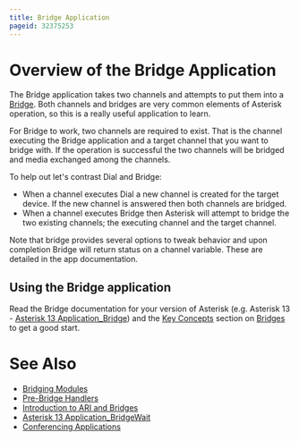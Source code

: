 ```yaml
---
title: Bridge Application
pageid: 32375253
---
```


Overview of the Bridge Application
==================================

The Bridge application takes two channels and attempts to put them into a [Bridge](/Fundamentals/Key-Concepts/Bridges). Both channels and bridges are very common elements of Asterisk operation, so this is a really useful application to learn.

For Bridge to work, two channels are required to exist. That is the channel executing the Bridge application and a target channel that you want to bridge with. If the operation is successful the two channels will be bridged and media exchanged among the channels.

To help out let's contrast Dial and Bridge:

* When a channel executes Dial a new channel is created for the target device. If the new channel is answered then both channels are bridged.
* When a channel executes Bridge then Asterisk will attempt to bridge the two existing channels; the executing channel and the target channel.

Note that bridge provides several options to tweak behavior and upon completion Bridge will return status on a channel variable. These are detailed in the app documentation.

Using the Bridge application
----------------------------

Read the Bridge documentation for your version of Asterisk (e.g. Asterisk 13 - [Asterisk 13 Application_Bridge](/Asterisk-13-Application_Bridge)) and the [Key Concepts](/Fundamentals/Key-Concepts) section on [Bridges](/Fundamentals/Key-Concepts/Bridges) to get a good start.

See Also
========

* [Bridging Modules](/Fundamentals/Asterisk-Architecture/Types-of-Asterisk-Modules/Bridging-Modules)
* [Pre-Bridge Handlers](/Configuration/Dialplan/Subroutines/Pre-Bridge-Handlers)
* [Introduction to ARI and Bridges](/Configuration/Interfaces/Asterisk-REST-Interface-ARI/Introduction-to-ARI-and-Bridges)
* [Asterisk 13 Application_BridgeWait](/Asterisk-13-Application_BridgeWait)
* [Conferencing Applications](/Configuration/Applications/Conferencing-Applications)







